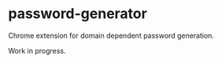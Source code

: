 # password-generator
Chrome extension for domain dependent password generation.


Work in progress.
